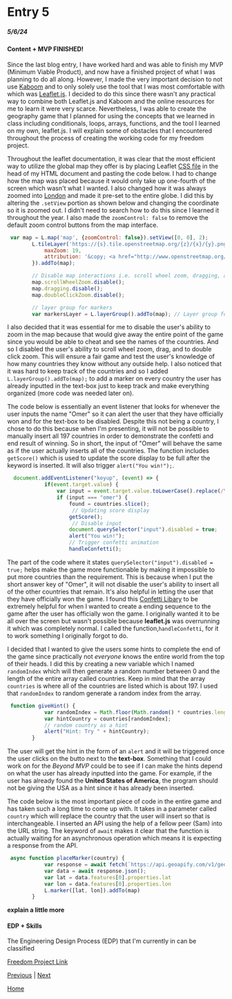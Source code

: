 # Entry 5
##### 5/6/24

#### Content + MVP FINISHED!

Since the last blog entry, I have worked hard and was able to finish my MVP (Minimum Viable Product), and now have a finished project of what I was planning to do all along. However, I made the very important decision to not use [Kaboom](https://kaboomjs.com/) and to only solely use the tool that I was most comfortable with which was [Leaflet.js](https://leafletjs.com/). I decided to do this since there wasn't any practical way to combine both Leaflet.js and Kaboom and the online resources for me to learn it were very scarce. Nevertheless, I was able to create the geography game that I planned for using the concepts that we learned in class including conditionals, loops, arrays, functions, and the tool I learned on my own, leaflet.js. I will explain some of obstacles that I encountered throughout the process of creating the working code for my freedom project.

Throughout the leaflet documentation, it was clear that the most efficient way to utilize the global map they offer is by placing Leaflet [CSS file](https://leafletjs.com/examples/quick-start/) in the head of my HTML document and pasting the code below. I had to change how the map was placed because it would only take up one-fourth of the screen which wasn't what I wanted. I also changed how it was always zoomed into [London](https://en.wikipedia.org/wiki/London) and made it pre-set to the entire globe. I did this by altering the `.setView` portion as shown below and changing the coordinate so it is zoomed out. I didn't need to search how to do this since I learned it throughout the year. I also made the `zoomControl: false` to remove the default zoom control buttons from the map interface.

```js
 var map = L.map('map', {zoomControl: false}).setView([0, 0], 2);
        L.tileLayer('https://{s}.tile.openstreetmap.org/{z}/{x}/{y}.png', {
            maxZoom: 19,
            attribution: '&copy; <a href="http://www.openstreetmap.org/copyright">OpenStreetMap</a>'
        }).addTo(map);

        // Disable map interactions i.e. scroll wheel zoom, dragging, and double-click zoom
        map.scrollWheelZoom.disable();
        map.dragging.disable();
        map.doubleClickZoom.disable();

        // layer group for markers
        var markersLayer = L.layerGroup().addTo(map); // Layer group for markers
```

I also decided that it was essential for me to disable the user's ability to zoom in the map because that would give away the entire point of the game since you would be able to cheat and see the names of the countries. And so I disabled the user's ability to scroll wheel zoom, drag, and to double click zoom. This will ensure a fair game and test the user's knowledge of how many countries they know without any outside help. I also noticed that it was hard to keep track of the countries and so I added `L.layerGroup().addTo(map);` to add a marker on every country the user has already inputted in the text-box just to keep track and make everything organized (more code was needed later on).

The code below is essentially an event listener that looks for whenever the user inputs the name "Omer" so it can alert the user that they have officially won and for the text-box to be disabled. Despite this not being a country, I chose to do this because when I'm presenting, it will not be possible to manually insert all 197 countries in order to demonstrate the confetti and end result of winning. So in short, the input of "Omer" will behave the same as if the user actually inserts all of the countries. The function includes `getScore()` which is used to update the score display to be full after the keyword is inserted. It will also trigger `alert("You win!");`.

```js
  document.addEventListener("keyup", (event) => {
            if(event.target.value) {
                var input = event.target.value.toLowerCase().replace(/\s/g, '');
                if (input === "omer") {
                    found = countries.slice();
                     // Updating score display
                    getScore();
                     // Disable input
                    document.querySelector("input").disabled = true;
                    alert("You win!");
                    // Trigger confetti animation
                    handleConfetti();
```
The part of the code where it states `querySelector("input").disabled = true;` helps make the game more functionable by making it impossible to put more countries than the requirement. This is because when I put the short answer key of "Omer", it will not disable the user's ability to insert all of the other countries that remain. It's also helpful in letting the user that they have officially won the game. I found this [Confetti Libary](https://github.com/loonywizard/js-confetti) to be extremely helpful for when I wanted to create a ending sequence to the game after the user has officially won the game. I originally wanted it to be all over the screen but wasn't possible because **leaflet.js** was overrunning it which was completely normal. I called the function,`handleConfetti`, for it to work something I originally forgot to do.

I decided that I wanted to give the users some hints to complete the end of the game since practically not *everyone* knows the entire world from the top of their heads. I did this by creating a new variable which I named `randomIndex` which will then generate a random number between 0 and the length of the entire array called countries. Keep in mind that the array `countries` is where all of the countries are listed which is about 197. I used that `randomIndex` to random generate a random index from the array.

```js
 function giveHint() {
            var randomIndex = Math.floor(Math.random() * countries.length);
            var hintCountry = countries[randomIndex];
            // random country as a hint
            alert("Hint: Try " + hintCountry);
        }
```
The user will get the hint in the form of an `alert` and it will be triggered once the user clicks on the butto next to the **text-box**. Something that I could work on for the *Beyond MVP* could be to see if I can make the hints depend on what the user has already inputted into the game. For example, if the user has already found the **United States of America**, the program should not be giving the USA as a hint since it has already been inserted.

The code below is the most important piece of code in the entire game and has taken such a long time to come up with. It takes in a parameter called `country` which will replace the country that the user will insert so that is interchangeable. I inserted an API using the help of a fellow peer (Sam) into the URL string. The keyword of `await` makes it clear that the function is actually waiting for an asynchronous operation which means it is expecting a response from the API.

```js
 async function placeMarker(country) {
            var response = await fetch(`https://api.geoapify.com/v1/geocode/search?text=${country}&apiKey=24ad17ae16e9447f95b0165eb327a2a1`);
            var data = await response.json();
            var lat = data.features[0].properties.lat
            var lon = data.features[0].properties.lon
            L.marker([lat, lon]).addTo(map)
        }
```

**explain a little more**
#### EDP + Skills

The Engineering Design Process (EDP) that I'm currently in can be classified

[Freedom Project Link](https://omers9293.github.io/sep11-freedom-project/)

[Previous](entry04.md) | [Next](entry06.md)

[Home](../README.md)
